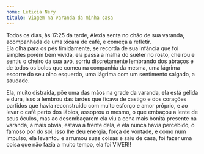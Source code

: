 ```yaml
---
nome: Leticia Nery
titulo: Viagem na varanda da minha casa
---
```


Todos os dias, às 17:25 da tarde, Alexia senta no chão de sua varanda, acompanhada de uma xicara de café, e começa a refletir.	
Ela olha para os pés timidamente, se recorda de sua infância que foi simples porém bem vivida, ela passa a malha do suéter no rosto, cheirou e sentiu o cheiro da sua avó, sorriu discretamente lembrando dos abraços e de todos os bolos que comeu na companhia da mesma, uma lágrima escorre do seu olho esquerdo, uma lágrima com um sentimento salgado, a saudade.

Ela, muito distraída, põe uma das mãos na grade da varanda, ela está gélida e dura, isso a lembrou das tardes que ficava de castigo e dos corações partidos que havia reconstruido com muito esforço e amor próprio, e ao levar o café perto dos lábios, assoprou o mesmo, o que embaçou a lente de seus óculos, mas ao desembaçarem ela viu a cena mais bonita presente na varanda, a mais obvia, estava á frente dela, e ela nunca havia percebido, o famoso por do sol, isso lhe deu energia, força de vontade, e como num impulso, ela levantou e arrumou suas coisas e saiu de casa, foi fazer uma coisa que não fazia a muito tempo, ela foi VIVER!!

